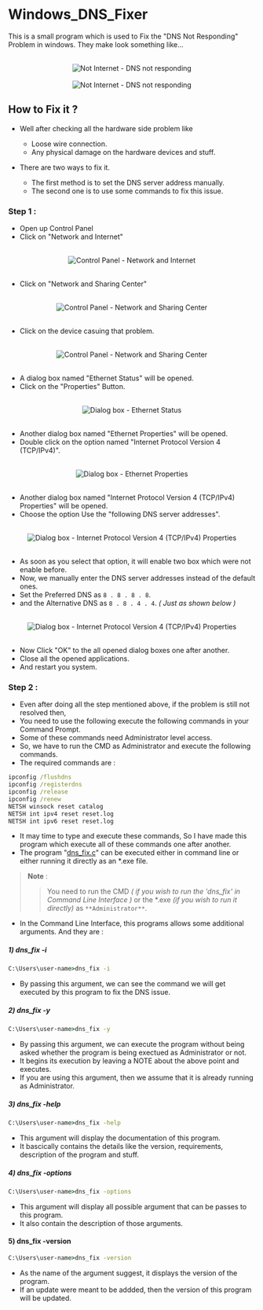 # Windows_DNS_Fixer

This is a small program which is used to Fix the "DNS Not Responding" Problem in  windows. They make look something like...

<div align="center">
  <br />
  <img src="https://i.insider.com/6261b053db73840018a579f2?width=700" alt="Not Internet - DNS not responding" >
  <br />
  <br />
  <img src="https://www.temok.com/blog/wp-content/uploads/2020/11/error.jpg" alt="Not Internet - DNS not responding" >
  <br />
</div>

## How to Fix it ?

- Well after checking all the hardware side problem like
  - Loose wire connection.
  - Any physical damage on the hardware devices and stuff.

- There are two ways to fix it.
  - The first method is to set the DNS server address manually.
  - The second one is to use some commands to fix this issue.

### Step 1 :

- Open up Control Panel
- Click on "Network and Internet"

<div align="center">
  <br />
  <img src="src/Control_Panel_1.png" alt="Control Panel - Network and Internet" >
  <br />
  <br />
</div>

- Click on "Network and Sharing Center"

<div align="center">
  <br />
  <img src="src/Control_Panel_2.png" alt="Control Panel - Network and Sharing Center" >
  <br />
  <br />
</div>

- Click on the device casuing that problem.

<div align="center">
  <br />
  <img src="src/Control_Panel_3.jpg" alt="Control Panel - Network and Sharing Center" >
  <br />
  <br />
</div>

- A dialog box named "Ethernet Status" will be opened.
- Click on the "Properties" Button.

<div align="center">
  <br />
  <img src="src/Ethernet_Status.png" alt="Dialog box - Ethernet Status" >
  <br />
  <br />
</div>

- Another dialog box named "Ethernet Properties" will be opened.
- Double click on the option named "Internet Protocol Version 4 (TCP/IPv4)".

<div align="center">
  <br />
  <img src="src/Ethernet_Properties.png" alt="Dialog box - Ethernet Properties" >
  <br />
  <br />
</div>

- Another dialog box named "Internet Protocol Version 4 (TCP/IPv4) Properties" will be opened.
- Choose the option Use the "following DNS server addresses".

<div align="center">
  <br />
  <img src="src/IPv4_Properties_1.png" alt="Dialog box - Internet Protocol Version 4 (TCP/IPv4) Properties" >
  <br />
  <br />
</div>

- As soon as you select that option, it will enable two box which were not enable before.
- Now, we manually enter the DNS server addresses instead of the default ones.
- Set the Preferred DNS as ` 8 . 8 . 8 . 8 `.
- and the Alternative DNS as ` 8 . 8 . 4 . 4 `. *( Just as shown below )*

<div align="center">
  <br />
  <img src="src/IPv4_Properties_2.png" alt="Dialog box - Internet Protocol Version 4 (TCP/IPv4) Properties" >
  <br />
  <br />
</div>

- Now Click "OK" to the all opened dialog boxes one after another.
- Close all the opened applications.
- And restart you system.

### Step 2 :

- Even after doing all the step mentioned above, if the problem is still not resolved then,
- You need to use the following execute the following commands in your Command Prompt.
- Some of these commands need Administrator level access.
- So, we have to run the CMD as Administrator and execute the following commands.
- The required commands are :

```cmd
ipconfig /flushdns
ipconfig /registerdns
ipconfig /release
ipconfig /renew
NETSH winsock reset catalog
NETSH int ipv4 reset reset.log
NETSH int ipv6 reset reset.log
```
- It may time to type and execute these commands, So I have made this program which execute all of these commands one after another.
- The program "[dns_fix.c](dns_fix.c "View the code of 'dns_fix.c'")" can be executed either in command line or either running it directly as an *.exe file.

> ****Note**** :
>
>> You need to run the CMD *( if you wish to run the 'dns_fix' in Command Line Interface )* or the *.exe *(if you wish to run it directly)* as `**Administrator**`.

- In the Command Line Interface, this programs allows some additional arguments. And they are :

##### 1) dns_fix -i

```cmd
C:\Users\user-name>dns_fix -i
 ```
 
 - By passing this argument, we can see the command we will get executed by this program to fix the DNS issue.

##### 2) dns_fix -y

```cmd
C:\Users\user-name>dns_fix -y
 ```
 
 - By passing this argument, we can execute the program without being asked whether the program is being exectued as Administrator or not.
 - It begins its execution by leaving a NOTE about the above point and executes.
 - If you are using this argument, then we assume that it is already running as Administrator.

##### 3) dns_fix -help

```cmd
C:\Users\user-name>dns_fix -help
 ```
 
 - This argument will display the documentation of this program.
 - It bascically contains the details like the version, requirements, description of the program and stuff.
 
 ##### 4) dns_fix -options

```cmd
C:\Users\user-name>dns_fix -options
 ```
 - This argument will display all possible argument that can be passes to this program.
 - It also contain the description of those arguments.

#### 5) dns_fix -version
 
```cmd
C:\Users\user-name>dns_fix -version
 ```
 
 - As the name of the argument suggest, it displays the version of the program.
 - If an update were meant to be addded, then the version of this program will be updated.
